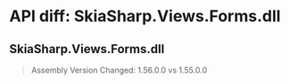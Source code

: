 # API diff: SkiaSharp.Views.Forms.dll

## SkiaSharp.Views.Forms.dll

> Assembly Version Changed: 1.56.0.0 vs 1.55.0.0

